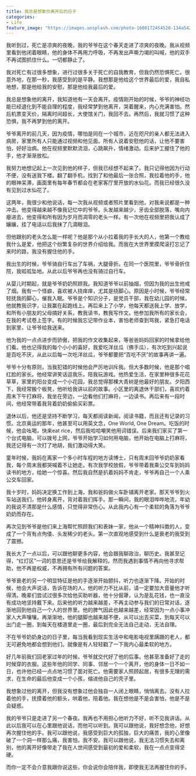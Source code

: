 ```yaml
---
title: 我总是想象你离开后的日子
categories:
- Life
feature_image: "https://images.unsplash.com/photo-1600172454520-134a542a2255?ixlib=rb-1.2.1&ixid=MnwxMjA3fDB8MHxwaG90by1wYWdlfHx8fGVufDB8fHx8&auto=format&fit=crop&w=3348&q=80"
---
```


我听到过，死亡是凉爽的夜晚，我的爷爷在这个春天走进了凉爽的夜晚。我从视频里看到他闭着眼睛，他的身体不再用力呼吸，不再发出声嘶力竭的叫喊，他的双手不再试图抓住什么。一切都静止了。<br/>

我对死亡有过很多想象，进行过很多关于死亡的自我教育，但我仍然恐惧死亡。很意外地，在那一秒，我感受到的是平静。我想那是他给这个世界最后的爱，我自私地想，那是他给我的安慰，那是他给我最后的爱。<br/>

我总是想象他的离开，我知道他有一天会离开。疫情刚开始的时候，爷爷的神经功能已经退化到不能自理的程度，我经常梦到他离开，哭着醒来，内心充满害怕。然后机票变天价，隔离时间超长，大使馆关门，我回不去。再然后，我就习惯了这种恐惧，我不再梦到他的离开。<br/>

爷爷离开的前几天，因为疫情，哪怕是同在一个城市，近在咫尺的亲人都无法进入病房，家里所有人只能通过视频和他见面。所有人说着安慰他的话，让他不要害怕，好好治病。他在视频里默默流泪，心跳飙升，情绪激动。后来护工握住了他的手，他才渐渐放松。<br/>

我努力地想记起上一次见到他的样子，但我已经想不起来了。我只记得他因为行动不便，没有送我下楼。翻了翻手机，找到了和他最后一张合照，我拉着他的手，他的眼神呆滞，画面里有每年春节都会在老家客厅里开放的水仙花。而我已经很久没有见到过水仙花了。<br/>

这两年，我很少和他说话，每一次我从视频或者照片里看到他，对我来说都是一种冲击。他变得越来越不像我记忆中的爷爷。头发越来越少，牙齿全部脱落，嘴向内瘪进去，他变得和所有因为岁月而凋零的老头一样。有一次他在视频里把我认成了孃孃，挂了电话以后我抹了几滴眼泪。<br/>

但他跟别的老头怎么能一样呢？他是那个从小拉着我的手长大的人，他第一个教给我什么是爱，他把这个纷繁复杂的世界介绍给我。而我在大世界里摸爬滚打忘记了来时的路，我没有握住他的手。<br/>

我出生的时候，爷爷骑自行车出了车祸，大腿骨折。在同一个医院里，爷爷骨折住院，我呱呱坠地。从此以后爷爷再也没有骑过自行车。<br/>

从婴儿时期起，就是爷爷奶奶照顾我。我知道爷爷以前抽烟，但因为我的出生他戒了烟。我有一个怪癖，喜欢被人挠痒痒，尤其是挠脚心。原因是小时候，爷爷经常轻抚我的脚心，催我入眠。爷爷是个知识分子，是党员干部，我在幼儿园的时候，他就教我识字，让我赢在起跑线上。再后来上了小学，他每天都送我上学、放学，和所有小朋友的父母搞好关系，教我读书，教我写作文。他参加我所有的家长会，在我的考试卷上签字。有的时候我忘记带作业本，害怕老师查到骂我，紧急打电话到家里，让爷爷给我送来。<br/>

他为我的一点点进步而骄傲，把我的作文收集起来，等爸爸妈妈回家的时候拿给他们看。他也记得我的每个小小的喜好，我爱吃洋丝瓜（佛手瓜），有次吃到兴起说是百吃不厌，从此以后每一次吃洋丝瓜，爷爷都要把“百吃不厌”的故事再讲一遍。<br/>

爷爷十分有原则，当我犯错的时候他会严厉地训斥我。但大多数时候，他是那个唱红脸的家长。他经常讲笑话逗我乐，陪我玩游戏。他热爱生活，在家里种很多花花草草，家里的阳台变成一个小花园，我总觉得那棵大青树是他最好的朋友。夕阳西下，我经常搬个板凳，他听给我讲以前的故事。小区里的离退休干部们，喜欢约着周末下午打麻将，我坐在旁边，一边看他们打麻将，一边读书。再后来有一段时间，他经常带着我背着奶奶偷偷买彩票。<br/>

退休以后，他还是坚持不断学习，每天都阅读新闻，阅读书籍，而且还有记录的习惯。北京奥运的那年，他甚至可以用英文念，One World, One Dream。吃饭的时候，他会吆喝，快来eat rice，然后我哈哈嘲笑他用词错误。后来我们家买了第一个台式电脑，可以拨号上网，爷爷开始学习如何用电脑，他开始在电脑上打麻将，我还记得有一次打了地胡，我们激动得大笑。<br/>

童年时候，我妈在离家一个多小时车程的地方读博士，只有周末回爷爷奶奶家看我，每个周末我都哭喊着不让她走。有次我学校放假，爷爷带着我乘公交车到妈妈读书的地方，给她一个惊喜。然后我自然是扒着妈妈不肯走，爷爷再自己一个人乘公交车回家。<br/>


我十岁时，妈妈决定换工作到上海，我和爸妈做火车卧铺离开老家。那天爷爷到火车站送我们，他转身离开，背对着我们挥手。那一瞬间，我的眼泪哗哗地流，年幼的我说不清那是什么感情，只觉得非常伤心。从此我内心有一个柔软的角落为爷爷奶奶而存在。<br/>

再次见到爷爷是他们来上海帮忙照顾我们和表妹一家，他从一个精神抖擞的人，变成了一个背有点佝偻、头发稀少的老头。第一次直观地感受到什么是衰老的我受到了震撼。<br/>

我长大了一点以后，可以跟他聊更多内容，他会跟我聊政治，聊历史。我甚至记得，“红灯区”一词的意思还是爷爷给我解释的。然而我遇到事情不再向他寻求帮助，他不再是权威，不再拥有所有问题的答案。<br/>

爷爷衰老的另一个明显特征是他的手逐渐开始颤抖，听力也逐渐下降。开始的时候，他会大声说话，告诉在场的人，他的听力不比从前，请一定要加大音量他才听得清。晚辈们尝试过很多次给他买助听器，他十分倔犟，认为是乱花钱，也一直没有成功地坚持戴下来。后来他的听力越来越差，不再主动参与我们的日常对话，逐渐地回到他自己一个人的世界里。他的脾气因此也越来越差，经常因为一点小事冲家人大声嚷嚷。再渐渐地，他的腿脚也越来越不便，从可以出去买菜，到每天可以出门走一圈，到每天在楼道里走一圈，最后到完全无法自己走动，无法自理。<br/>

不在爷爷奶奶身边的日子里，每当我看到现实生活中和电影电视里蹒跚的老人，都无可避免地都会想到他们。就像是有人轻轻戳了一下我内心最柔软的地方。<br/>

好几年前我们回老家过年的时候，爷爷就交代好了他的后事。他甚至准备好了走的时候穿的衣服。这些年他的同学、同事、邻居一个一个离开，他的身体一日不如一日，也许他已经一点点地习惯了面对死亡。他需要家人照顾起居，有很多无理的需求，在生命的最后他变成一个小孩，缩进他自己的壳子里。<br/>

我想象过他的离开，但我没有想象过他会独自一人闭上眼睛，悄悄离去。没有人拉着他的手，抚摸着他的额头，哄着他，陪着他。我在想他是不是会害怕，他是不是会疑惑。<br/>

我的爷爷只是走进了另一个春夜。我再也不用担心他听力不好，听不见我讲话。从此以后我可以在心里跟他说话，而他可以听到。我可以跟他说，我好想念他，好想再次握住他的手。我可以跟他说，我感受到巨大的孤独，巨大的痛苦，我的心里像破了一个洞一样那么痛，我害怕，我不安。我可以跟他说，我无法习惯失去和离别，他的离开好像带走了我在人世间感受到最初的爱和柔软，我在一点点变得坚硬。<br/>

而你一定不会介意我跟你说这些，你会说你会陪伴我，即使我无法再握住你的手。

